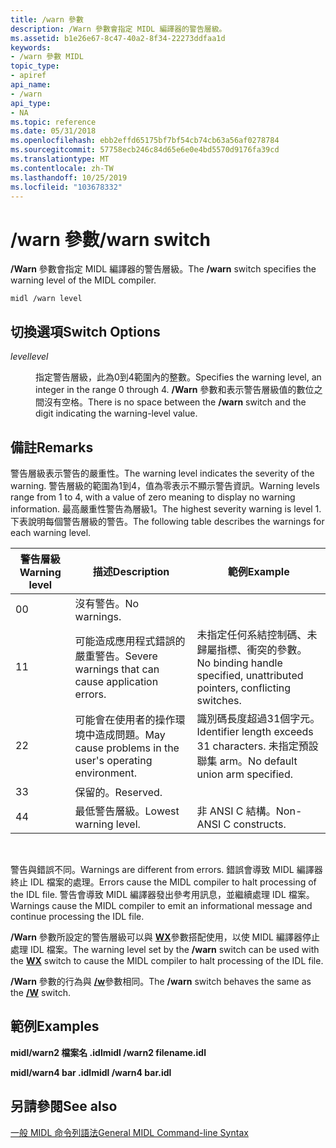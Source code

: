 ```yaml
---
title: /warn 參數
description: /Warn 參數會指定 MIDL 編譯器的警告層級。
ms.assetid: b1e26e67-8c47-40a2-8f34-22273ddfaa1d
keywords:
- /warn 參數 MIDL
topic_type:
- apiref
api_name:
- /warn
api_type:
- NA
ms.topic: reference
ms.date: 05/31/2018
ms.openlocfilehash: ebb2effd65175bf7bf54cb74cb63a56af0278784
ms.sourcegitcommit: 57758ecb246c84d65e6e0e4bd5570d9176fa39cd
ms.translationtype: MT
ms.contentlocale: zh-TW
ms.lasthandoff: 10/25/2019
ms.locfileid: "103678332"
---
```

# <a name="warn-switch"></a><span data-ttu-id="52187-104">/warn 參數</span><span class="sxs-lookup"><span data-stu-id="52187-104">/warn switch</span></span>

<span data-ttu-id="52187-105">**/Warn** 參數會指定 MIDL 編譯器的警告層級。</span><span class="sxs-lookup"><span data-stu-id="52187-105">The **/warn** switch specifies the warning level of the MIDL compiler.</span></span>

``` syntax
midl /warn level
```

## <a name="switch-options"></a><span data-ttu-id="52187-106">切換選項</span><span class="sxs-lookup"><span data-stu-id="52187-106">Switch Options</span></span>

<dl> <dt>

<span data-ttu-id="52187-107">*level*</span><span class="sxs-lookup"><span data-stu-id="52187-107">*level*</span></span> 
</dt> <dd>

<span data-ttu-id="52187-108">指定警告層級，此為0到4範圍內的整數。</span><span class="sxs-lookup"><span data-stu-id="52187-108">Specifies the warning level, an integer in the range 0 through 4.</span></span> <span data-ttu-id="52187-109">**/Warn** 參數和表示警告層級值的數位之間沒有空格。</span><span class="sxs-lookup"><span data-stu-id="52187-109">There is no space between the **/warn** switch and the digit indicating the warning-level value.</span></span>

</dd> </dl>

## <a name="remarks"></a><span data-ttu-id="52187-110">備註</span><span class="sxs-lookup"><span data-stu-id="52187-110">Remarks</span></span>

<span data-ttu-id="52187-111">警告層級表示警告的嚴重性。</span><span class="sxs-lookup"><span data-stu-id="52187-111">The warning level indicates the severity of the warning.</span></span> <span data-ttu-id="52187-112">警告層級的範圍為1到4，值為零表示不顯示警告資訊。</span><span class="sxs-lookup"><span data-stu-id="52187-112">Warning levels range from 1 to 4, with a value of zero meaning to display no warning information.</span></span> <span data-ttu-id="52187-113">最高嚴重性警告為層級1。</span><span class="sxs-lookup"><span data-stu-id="52187-113">The highest severity warning is level 1.</span></span> <span data-ttu-id="52187-114">下表說明每個警告層級的警告。</span><span class="sxs-lookup"><span data-stu-id="52187-114">The following table describes the warnings for each warning level.</span></span>



| <span data-ttu-id="52187-115">警告層級</span><span class="sxs-lookup"><span data-stu-id="52187-115">Warning level</span></span> | <span data-ttu-id="52187-116">描述</span><span class="sxs-lookup"><span data-stu-id="52187-116">Description</span></span>                                             | <span data-ttu-id="52187-117">範例</span><span class="sxs-lookup"><span data-stu-id="52187-117">Example</span></span>                                                                   |
|---------------|---------------------------------------------------------|---------------------------------------------------------------------------|
| <span data-ttu-id="52187-118">0</span><span class="sxs-lookup"><span data-stu-id="52187-118">0</span></span>             | <span data-ttu-id="52187-119">沒有警告。</span><span class="sxs-lookup"><span data-stu-id="52187-119">No warnings.</span></span>                                            |                                                                           |
| <span data-ttu-id="52187-120">1</span><span class="sxs-lookup"><span data-stu-id="52187-120">1</span></span>             | <span data-ttu-id="52187-121">可能造成應用程式錯誤的嚴重警告。</span><span class="sxs-lookup"><span data-stu-id="52187-121">Severe warnings that can cause application errors.</span></span>      | <span data-ttu-id="52187-122">未指定任何系結控制碼、未歸屬指標、衝突的參數。</span><span class="sxs-lookup"><span data-stu-id="52187-122">No binding handle specified, unattributed pointers, conflicting switches.</span></span> |
| <span data-ttu-id="52187-123">2</span><span class="sxs-lookup"><span data-stu-id="52187-123">2</span></span>             | <span data-ttu-id="52187-124">可能會在使用者的操作環境中造成問題。</span><span class="sxs-lookup"><span data-stu-id="52187-124">May cause problems in the user's operating environment.</span></span> | <span data-ttu-id="52187-125">識別碼長度超過31個字元。</span><span class="sxs-lookup"><span data-stu-id="52187-125">Identifier length exceeds 31 characters.</span></span> <span data-ttu-id="52187-126">未指定預設聯集 arm。</span><span class="sxs-lookup"><span data-stu-id="52187-126">No default union arm specified.</span></span>  |
| <span data-ttu-id="52187-127">3</span><span class="sxs-lookup"><span data-stu-id="52187-127">3</span></span>             | <span data-ttu-id="52187-128">保留的。</span><span class="sxs-lookup"><span data-stu-id="52187-128">Reserved.</span></span>                                               |                                                                           |
| <span data-ttu-id="52187-129">4</span><span class="sxs-lookup"><span data-stu-id="52187-129">4</span></span>             | <span data-ttu-id="52187-130">最低警告層級。</span><span class="sxs-lookup"><span data-stu-id="52187-130">Lowest warning level.</span></span>                                   | <span data-ttu-id="52187-131">非 ANSI C 結構。</span><span class="sxs-lookup"><span data-stu-id="52187-131">Non-ANSI C constructs.</span></span>                                                    |



 

<span data-ttu-id="52187-132">警告與錯誤不同。</span><span class="sxs-lookup"><span data-stu-id="52187-132">Warnings are different from errors.</span></span> <span data-ttu-id="52187-133">錯誤會導致 MIDL 編譯器終止 IDL 檔案的處理。</span><span class="sxs-lookup"><span data-stu-id="52187-133">Errors cause the MIDL compiler to halt processing of the IDL file.</span></span> <span data-ttu-id="52187-134">警告會導致 MIDL 編譯器發出參考用訊息，並繼續處理 IDL 檔案。</span><span class="sxs-lookup"><span data-stu-id="52187-134">Warnings cause the MIDL compiler to emit an informational message and continue processing the IDL file.</span></span>

<span data-ttu-id="52187-135">**/Warn** 參數所設定的警告層級可以與 [**WX**](-wx.md)參數搭配使用，以使 MIDL 編譯器停止處理 IDL 檔案。</span><span class="sxs-lookup"><span data-stu-id="52187-135">The warning level set by the **/warn** switch can be used with the [**WX**](-wx.md) switch to cause the MIDL compiler to halt processing of the IDL file.</span></span>

<span data-ttu-id="52187-136">**/Warn** 參數的行為與 [**/w**](-w.md)參數相同。</span><span class="sxs-lookup"><span data-stu-id="52187-136">The **/warn** switch behaves the same as the [**/W**](-w.md) switch.</span></span>

## <a name="examples"></a><span data-ttu-id="52187-137">範例</span><span class="sxs-lookup"><span data-stu-id="52187-137">Examples</span></span>

<span data-ttu-id="52187-138">**midl/warn2 檔案名 .idl**</span><span class="sxs-lookup"><span data-stu-id="52187-138">**midl /warn2 filename.idl**</span></span>

<span data-ttu-id="52187-139">**midl/warn4 bar .idl**</span><span class="sxs-lookup"><span data-stu-id="52187-139">**midl /warn4 bar.idl**</span></span>

## <a name="see-also"></a><span data-ttu-id="52187-140">另請參閱</span><span class="sxs-lookup"><span data-stu-id="52187-140">See also</span></span>

<dl> <dt>

[<span data-ttu-id="52187-141">一般 MIDL 命令列語法</span><span class="sxs-lookup"><span data-stu-id="52187-141">General MIDL Command-line Syntax</span></span>](general-midl-command-line-syntax.md)
</dt> </dl>

 

 




